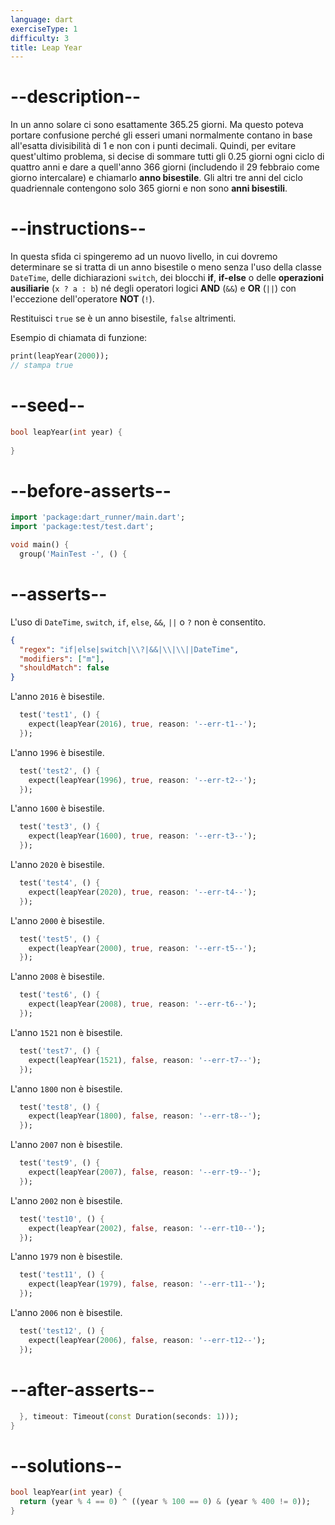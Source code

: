 ```yaml
---
language: dart
exerciseType: 1
difficulty: 3
title: Leap Year
---
```


# --description--

In un anno solare ci sono esattamente 365.25 giorni. Ma questo poteva portare confusione perché gli esseri umani normalmente contano in base all'esatta divisibilità di 1 e non con i punti decimali. Quindi, per evitare quest'ultimo problema, si decise di sommare tutti gli 0.25 giorni ogni ciclo di quattro anni e dare a quell'anno 366 giorni (includendo il 29 febbraio come giorno intercalare) e chiamarlo __anno bisestile__. Gli altri tre anni del ciclo quadriennale contengono solo 365 giorni e non sono __anni bisestili__.

# --instructions--

In questa sfida ci spingeremo ad un nuovo livello, in cui dovremo determinare se si tratta di un anno bisestile o meno senza l'uso della classe `DateTime`, delle dichiarazioni `switch`, dei blocchi __if__, __if-else__ o delle __operazioni ausiliarie__ (`x ? a : b`) né degli operatori logici __AND__ (`&&`) e __OR__ (`||`) con l'eccezione dell'operatore __NOT__ (`!`).

Restituisci `true` se è un anno bisestile, `false` altrimenti.

Esempio di chiamata di funzione:
```dart
print(leapYear(2000));
// stampa true
```

# --seed--

```dart
bool leapYear(int year) {
  
}
```

# --before-asserts--

```dart
import 'package:dart_runner/main.dart';
import 'package:test/test.dart';

void main() {
  group('MainTest -', () {
```

# --asserts--

L'uso di `DateTime`, `switch`, `if`, `else`, `&&`, `||` o `?` non è consentito.

```json
{
  "regex": "if|else|switch|\\?|&&|\\|\\||DateTime",
  "modifiers": ["m"],
  "shouldMatch": false
}
```

L'anno `2016` è bisestile.

```dart
  test('test1', () {
    expect(leapYear(2016), true, reason: '--err-t1--');
  });
```

L'anno `1996` è bisestile.

```dart
  test('test2', () {
    expect(leapYear(1996), true, reason: '--err-t2--');
  });
```

L'anno `1600` è bisestile.

```dart
  test('test3', () {
    expect(leapYear(1600), true, reason: '--err-t3--');
  });
```

L'anno `2020` è bisestile.

```dart
  test('test4', () {
    expect(leapYear(2020), true, reason: '--err-t4--');
  });
```

L'anno `2000` è bisestile.

```dart
  test('test5', () {
    expect(leapYear(2000), true, reason: '--err-t5--');
  });
```

L'anno `2008` è bisestile.

```dart
  test('test6', () {
    expect(leapYear(2008), true, reason: '--err-t6--');
  });
```

L'anno `1521` non è bisestile.

```dart
  test('test7', () {
    expect(leapYear(1521), false, reason: '--err-t7--');
  });
```

L'anno `1800` non è bisestile.

```dart
  test('test8', () {
    expect(leapYear(1800), false, reason: '--err-t8--');
  });
```

L'anno `2007` non è bisestile.

```dart
  test('test9', () {
    expect(leapYear(2007), false, reason: '--err-t9--');
  });
```

L'anno `2002` non è bisestile.

```dart
  test('test10', () {
    expect(leapYear(2002), false, reason: '--err-t10--');
  });
```

L'anno `1979` non è bisestile.

```dart
  test('test11', () {
    expect(leapYear(1979), false, reason: '--err-t11--');
  });
```

L'anno `2006` non è bisestile.

```dart
  test('test12', () {
    expect(leapYear(2006), false, reason: '--err-t12--');
  });
```

# --after-asserts--

```dart
  }, timeout: Timeout(const Duration(seconds: 1)));
}
```

# --solutions--

```dart
bool leapYear(int year) {
  return (year % 4 == 0) ^ ((year % 100 == 0) & (year % 400 != 0));
}
```

